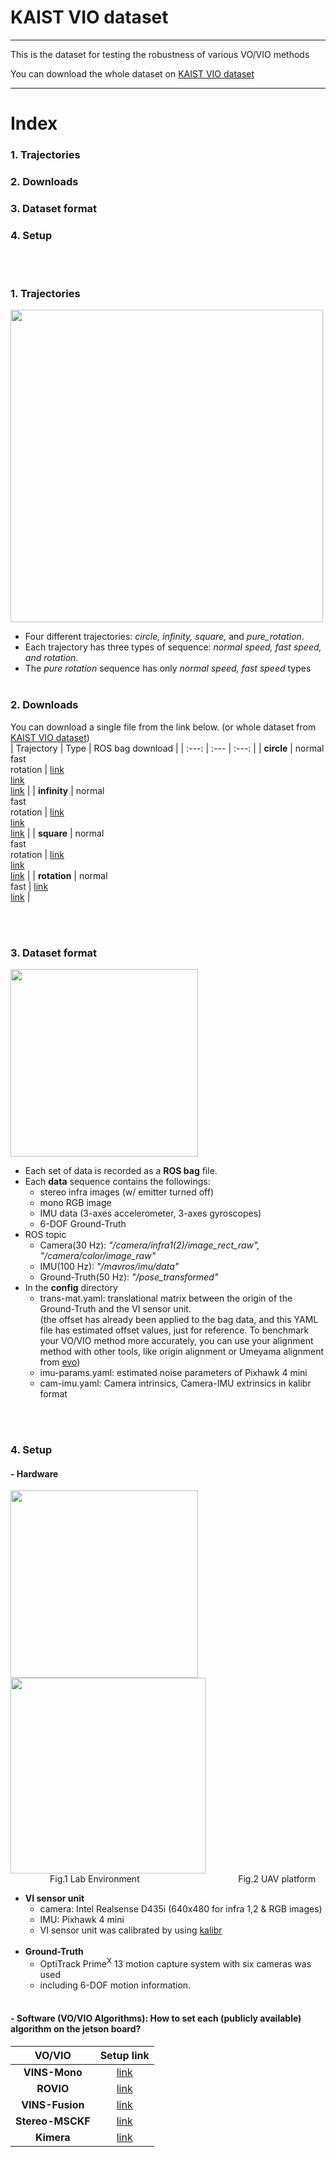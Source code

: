# KAIST VIO dataset

***
This is the dataset for testing the robustness of various VO/VIO methods

You can download the whole dataset on [KAIST VIO dataset](https://www.google.com/)
***
# Index
### 1. Trajectories
### 2. Downloads
### 3. Dataset format
### 4. Setup
<br><br>



### 1. Trajectories
<img width="500" src="https://user-images.githubusercontent.com/45934290/96549200-222db480-12ea-11eb-8273-30d08be27316.png"><br>
+ Four different trajectories: *circle, infinity, square,* and *pure_rotation*.
+ Each trajectory has three types of sequence: *normal speed, fast speed, and rotation*.
+ The *pure rotation* sequence has only *normal speed, fast speed* types<br><br>

### 2. Downloads
You can download a single file from the link below. (or whole dataset from [KAIST VIO dataset](https://www.google.com/))<br>
| Trajectory | Type | ROS bag download |
| :---:        |     :---      | :---:   |
| **circle**   | normal<br>fast<br>rotation  | [link](https://urserver.kaist.ac.kr/publicdata/jinwoo/circle/circle.bag)<br>[link](https://urserver.kaist.ac.kr/publicdata/jinwoo/circle/circle_fast.bag)<br>[link](https://urserver.kaist.ac.kr/publicdata/jinwoo/circle/circle_head.bag) |
| **infinity**   | normal<br>fast<br>rotation  | [link](https://urserver.kaist.ac.kr/publicdata/jinwoo/infinite/infinite.bag)<br>[link](https://urserver.kaist.ac.kr/publicdata/jinwoo/infinite/infinite_fast.bag)<br>[link](https://urserver.kaist.ac.kr/publicdata/jinwoo/infinite/infinite_head.bag) |
| **square**   | normal<br>fast<br>rotation  | [link](https://urserver.kaist.ac.kr/publicdata/jinwoo/square/square.bag)<br>[link](https://urserver.kaist.ac.kr/publicdata/jinwoo/square/square_fast.bag)<br>[link](https://urserver.kaist.ac.kr/publicdata/jinwoo/square/square_head.bag) |
| **rotation**   | normal<br>fast  | [link](https://urserver.kaist.ac.kr/publicdata/jinwoo/rotation/rotation.bag)<br>[link](https://urserver.kaist.ac.kr/publicdata/jinwoo/rotation/rotation_fast.bag) |

<br><br>
### 3. Dataset format
<img width="300" src=https://user-images.githubusercontent.com/45934290/96554882-13e39680-12f2-11eb-9464-135aca484dc4.png><br>

+ Each set of data is recorded as a **ROS bag** file.
+ Each **data** sequence contains the followings:
    + stereo infra images (w/ emitter turned off)
    + mono RGB image
    + IMU data (3-axes accelerometer, 3-axes gyroscopes)
    + 6-DOF Ground-Truth
+ ROS topic
    + Camera(30 Hz): *"/camera/infra1(2)/image_rect_raw", "/camera/color/image_raw"*
    + IMU(100 Hz): *"/mavros/imu/data"* 
    + Ground-Truth(50 Hz): *"/pose_transformed"* 
+ In the **config** directory
    + trans-mat.yaml: translational matrix between the origin of the Ground-Truth and the VI sensor unit. 
    <br>(the offset has already been applied to the bag data, and this YAML file has estimated offset values, just for reference. To benchmark your VO/VIO method more accurately, you can use your alignment method with other tools, like origin alignment or Umeyama alignment from [evo](https://github.com/MichaelGrupp/evo))
    + imu-params.yaml: estimated noise parameters of Pixhawk 4 mini
    + cam-imu.yaml: Camera intrinsics, Camera-IMU extrinsics in kalibr format


<br><br>
### 4. Setup
#### - Hardware
<div>
<img width="300" src=https://user-images.githubusercontent.com/45934290/96550149-77b69100-12eb-11eb-91da-2d413cae40d6.png>
<img width="313" src=https://user-images.githubusercontent.com/45934290/96550443-d419b080-12eb-11eb-805d-dab8393dd6f0.png>
<br>&nbsp;&nbsp;&nbsp;&nbsp;&nbsp;&nbsp;&nbsp;&nbsp;&nbsp;&nbsp;&nbsp;&nbsp;&nbsp;&nbsp;&nbsp;&nbsp;Fig.1 Lab Environment  &nbsp;&nbsp;&nbsp;&nbsp;&nbsp;&nbsp;&nbsp;&nbsp;&nbsp;&nbsp;&nbsp;&nbsp;&nbsp;&nbsp;&nbsp;&nbsp;&nbsp;&nbsp;&nbsp;&nbsp;&nbsp;&nbsp;&nbsp;&nbsp;&nbsp;&nbsp;&nbsp;&nbsp;&nbsp;&nbsp;&nbsp;&nbsp;&nbsp;&nbsp;&nbsp;&nbsp;&nbsp;&nbsp;&nbsp;Fig.2 UAV platform<br>

+ **VI sensor unit**
    + camera: Intel Realsense D435i (640x480 for infra 1,2 & RGB images)
    + IMU: Pixhawk 4 mini
    + VI sensor unit was calibrated by using [kalibr](https://github.com/ethz-asl/kalibr)
    <br>
+ **Ground-Truth**
    + OptiTrack Prime<sup>X</sup> 13 motion capture system with six cameras was used
    + including 6-DOF motion information.
    <br><br>
    

#### - Software (VO/VIO Algorithms): How to set each (publicly available) algorithm on the jetson board?
| VO/VIO | Setup link |
| :---:        |     :---:  |     
| **VINS-Mono**   | [link](https://github.com/zinuok/VINS-MONO) |
| **ROVIO**   | [link](https://github.com/zinuok/Rovio) |
| **VINS-Fusion**   | [link](https://github.com/zinuok/VINS-Fusion) |
| **Stereo-MSCKF**   | [link](https://github.com/zinuok/MSCKF_VIO) |
| **Kimera**   | [link](https://github.com/zinuok/Kimera-VIO-ROS) |
